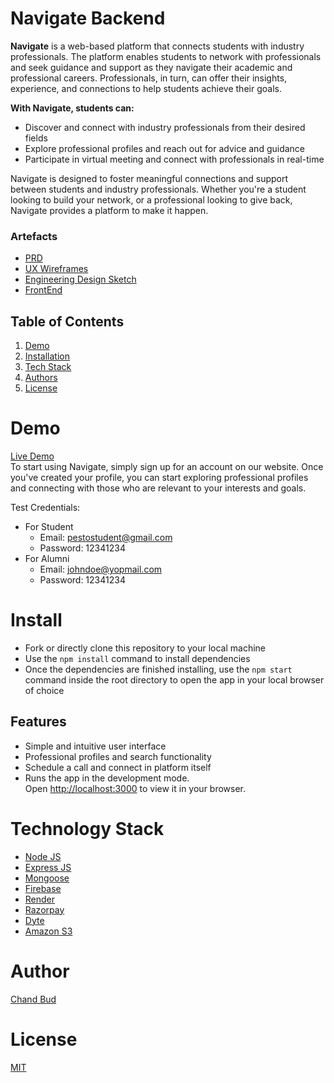 # Navigate Backend

**Navigate** is a web-based platform that connects students with industry professionals. The platform enables students to network with professionals and seek guidance and support as they navigate their academic and professional careers. Professionals, in turn, can offer their insights, experience, and connections to help students achieve their goals.

**With Navigate, students can:**
- Discover and connect with industry professionals from their desired fields
- Explore professional profiles and reach out for advice and guidance
- Participate in virtual meeting and connect with professionals in real-time

Navigate is designed to foster meaningful connections and support between students and industry professionals. Whether you're a student looking to build your network, or a professional looking to give back, Navigate provides a platform to make it happen.

### Artefacts
- [PRD](https://drive.google.com/file/d/1vFwQoFOKdYbJjKoXgK9Gp107UFMgfppo/view)
- [UX Wireframes](https://www.figma.com/file/K77byFYmQymbV6hpOxu0Kw/Navigate?node-id=0%3A1)
- [Engineering Design Sketch](https://drive.google.com/file/d/1vGP1uLvdUkSVlmXEssPJ4kpEg448obqZ/view?usp=sharing)
- [FrontEnd](https://github.com/chandbud5/navigate--frontend)

## Table of Contents
1. [Demo](#demo)
2. [Installation](#install)
3. [Tech Stack](#technology-stack)
4. [Authors](#author)
5. [License](#license)

# Demo
[Live Demo](https://pesto-navigate.netlify.app/) \
To start using Navigate, simply sign up for an account on our website. Once you've created your profile, you can start exploring professional profiles and connecting with those who are relevant to your interests and goals.

Test Credentials:

- For Student
  - Email: pestostudent@gmail.com
  - Password: 12341234
- For Alumni
  - Email: johndoe@yopmail.com
  - Password: 12341234

# Install
- Fork or directly clone this repository to your local machine
- Use the `npm install` command to install dependencies
- Once the dependencies are finished installing, use the `npm start` command inside the root directory to open the app in your local browser of choice


## Features
- Simple and intuitive user interface
- Professional profiles and search functionality
- Schedule a call and connect in platform itself
- Runs the app in the development mode.\
Open [http://localhost:3000](http://localhost:3000) to view it in your browser.


# Technology Stack
- [Node JS](https://nodejs.dev/)
- [Express JS](https://expressjs.com/)
- [Mongoose](https://mongoosejs.com/)
- [Firebase](https://firebase.google.com/)
- [Render](https://render.com/)
- [Razorpay](https://razorpay.com/)
- [Dyte](https://dyte.io/)
- [Amazon S3](https://aws.amazon.com/s3/)

# Author
[Chand Bud](https://github.com/chandbud5/)

# License
[MIT](https://opensource.org/licenses/MIT)
